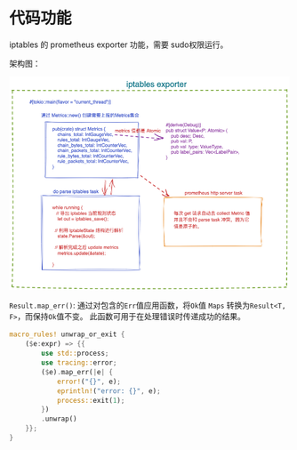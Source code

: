 # 代码功能

iptables 的 prometheus exporter 功能，需要 sudo权限运行。

架构图：

![review iptables exporter](./review.png)


`Result.map_err()`: 通过对包含的`Err`值应用函数，将`Ok`值 `Maps` 转换为`Result<T, F>`，而保持`Ok`值不变。 此函数可用于在处理错误时传递成功的结果。
```rust
macro_rules! unwrap_or_exit {
    ($e:expr) => {{
        use std::process;
        use tracing::error;
        ($e).map_err(|e| {
            error!("{}", e);
            eprintln!("error: {}", e);
            process::exit(1);
        })
        .unwrap()
    }};
}
```
